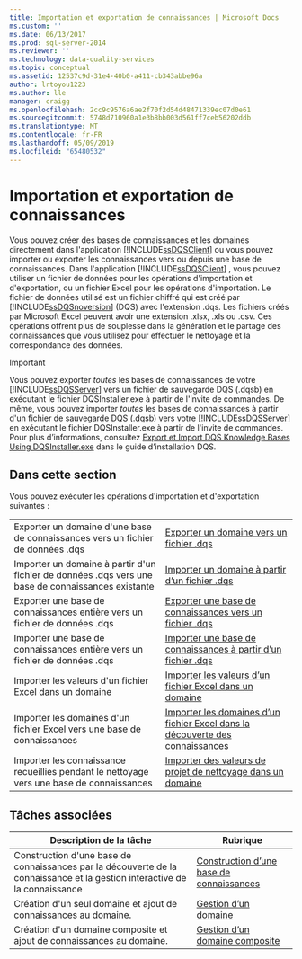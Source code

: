 ```yaml
---
title: Importation et exportation de connaissances | Microsoft Docs
ms.custom: ''
ms.date: 06/13/2017
ms.prod: sql-server-2014
ms.reviewer: ''
ms.technology: data-quality-services
ms.topic: conceptual
ms.assetid: 12537c9d-31e4-40b0-a411-cb343abbe96a
author: lrtoyou1223
ms.author: lle
manager: craigg
ms.openlocfilehash: 2cc9c9576a6ae2f70f2d54d48471339ec07d0e61
ms.sourcegitcommit: 5748d710960a1e3b8bb003d561ff7ceb56202ddb
ms.translationtype: MT
ms.contentlocale: fr-FR
ms.lasthandoff: 05/09/2019
ms.locfileid: "65480532"
---
```

# <a name="importing-and-exporting-knowledge"></a>Importation et exportation de connaissances
  Vous pouvez créer des bases de connaissances et les domaines directement dans l'application [!INCLUDE[ssDQSClient](../includes/ssdqsclient-md.md)] ou vous pouvez importer ou exporter les connaissances vers ou depuis une base de connaissances. Dans l'application [!INCLUDE[ssDQSClient](../includes/ssdqsclient-md.md)] , vous pouvez utiliser un fichier de données pour les opérations d'importation et d'exportation, ou un fichier Excel pour les opérations d'importation. Le fichier de données utilisé est un fichier chiffré qui est créé par [!INCLUDE[ssDQSnoversion](../includes/ssdqsnoversion-md.md)] (DQS) avec l'extension .dqs. Les fichiers créés par Microsoft Excel peuvent avoir une extension .xlsx, .xls ou .csv. Ces opérations offrent plus de souplesse dans la génération et le partage des connaissances que vous utilisez pour effectuer le nettoyage et la correspondance des données.  
  
> [!IMPORTANT]  
>  Vous pouvez exporter *toutes* les bases de connaissances de votre [!INCLUDE[ssDQSServer](../includes/ssdqsserver-md.md)] vers un fichier de sauvegarde DQS (.dqsb) en exécutant le fichier DQSInstaller.exe à partir de l'invite de commandes. De même, vous pouvez importer *toutes* les bases de connaissances à partir d'un fichier de sauvegarde DQS (.dqsb) vers votre [!INCLUDE[ssDQSServer](../includes/ssdqsserver-md.md)] en exécutant le fichier DQSInstaller.exe à partir de l'invite de commandes. Pour plus d’informations, consultez [Export et Import DQS Knowledge Bases Using DQSInstaller.exe](install-windows/export-and-import-dqs-knowledge-bases-using-dqsinstaller-exe.md) dans le guide d’installation DQS.  
  
## <a name="in-this-section"></a>Dans cette section  
 Vous pouvez exécuter les opérations d'importation et d'exportation suivantes :  
  
|||  
|-|-|  
|Exporter un domaine d'une base de connaissances vers un fichier de données .dqs|[Exporter un domaine vers un fichier .dqs](../../2014/data-quality-services/export-a-domain-to-a-dqs-file.md)|  
|Importer un domaine à partir d'un fichier de données .dqs vers une base de connaissances existante|[Importer un domaine à partir d’un fichier .dqs](../../2014/data-quality-services/import-a-domain-from-a-dqs-file.md)|  
|Exporter une base de connaissances entière vers un fichier de données .dqs|[Exporter une base de connaissances vers un fichier .dqs](../../2014/data-quality-services/export-a-knowledge-base-to-a-dqs-file.md)|  
|Importer une base de connaissances entière vers un fichier de données .dqs|[Importer une base de connaissances à partir d’un fichier .dqs](../../2014/data-quality-services/import-a-knowledge-base-from-a-dqs-file.md)|  
|Importer les valeurs d'un fichier Excel dans un domaine|[Importer les valeurs d’un fichier Excel dans un domaine](../../2014/data-quality-services/import-values-from-an-excel-file-into-a-domain.md)|  
|Importer les domaines d'un fichier Excel vers une base de connaissances|[Importer les domaines d’un fichier Excel dans la découverte des connaissances](../../2014/data-quality-services/import-domains-from-an-excel-file-in-knowledge-discovery.md)|  
|Importer les connaissance recueillies pendant le nettoyage vers une base de connaissances|[Importer des valeurs de projet de nettoyage dans un domaine](../../2014/data-quality-services/import-cleansing-project-values-into-a-domain.md)|  
  
## <a name="related-tasks"></a>Tâches associées  
  
|Description de la tâche|Rubrique|  
|----------------------|-----------|  
|Construction d'une base de connaissances par la découverte de la connaissance et la gestion interactive de la connaissance|[Construction d’une base de connaissances](../../2014/data-quality-services/building-a-knowledge-base.md)|  
|Création d'un seul domaine et ajout de connaissances au domaine.|[Gestion d’un domaine](../../2014/data-quality-services/managing-a-domain.md)|  
|Création d'un domaine composite et ajout de connaissances au domaine.|[Gestion d’un domaine composite](../../2014/data-quality-services/managing-a-composite-domain.md)|  
  
  
